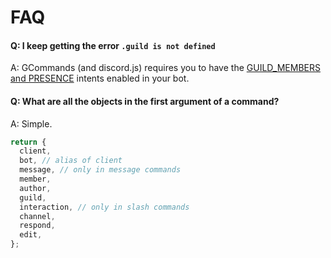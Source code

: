 # FAQ

#### Q: I keep getting the error `.guild is not defined`

A: GCommands (and discord.js) requires you to have the [GUILD_MEMBERS and PRESENCE](https://discord.com/developers/docs/topics/gateway#gateway-intents) intents enabled in your bot.

#### Q: What are all the objects in the first argument of a command?

A: Simple.

```js
return {
  client,
  bot, // alias of client
  message, // only in message commands
  member,
  author,
  guild,
  interaction, // only in slash commands
  channel,
  respond,
  edit,
};
```
